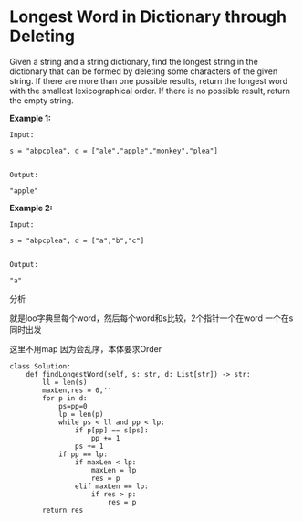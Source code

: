 # Longest Word in Dictionary through Deleting

Given a string and a string dictionary, find the longest string in the dictionary that can be formed by deleting some characters of the given string. If there are more than one possible results, return the longest word with the smallest lexicographical order. If there is no possible result, return the empty string.

**Example 1:**

```text
Input:

s = "abpcplea", d = ["ale","apple","monkey","plea"]


Output:

"apple"
```

**Example 2:**

```text
Input:

s = "abpcplea", d = ["a","b","c"]


Output:

"a"
```

分析

就是loo字典里每个word，然后每个word和s比较，2个指针一个在word 一个在s 同时出发

这里不用map 因为会乱序，本体要求Order

```text
class Solution:
    def findLongestWord(self, s: str, d: List[str]) -> str:
        ll = len(s)
        maxLen,res = 0,''
        for p in d:
            ps=pp=0
            lp = len(p)
            while ps < ll and pp < lp:
                if p[pp] == s[ps]:
                    pp += 1
                ps += 1
            if pp == lp:
                if maxLen < lp:
                    maxLen = lp
                    res = p
                elif maxLen == lp:
                    if res > p:
                        res = p               
        return res
```

